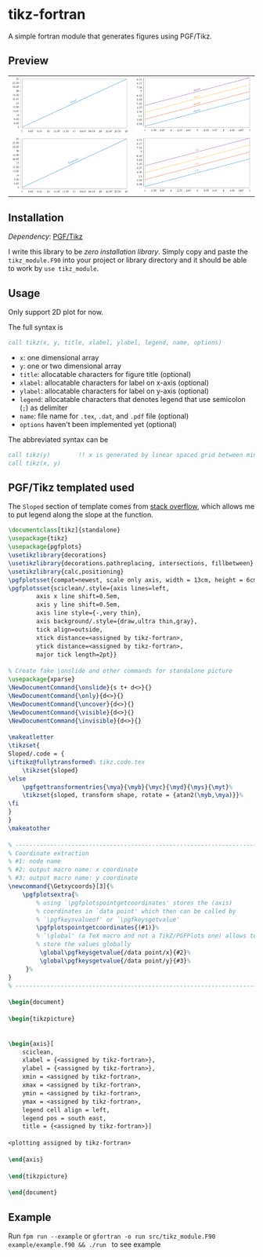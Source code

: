 # tikz-fortran

A simple fortran module that generates figures using PGF/Tikz.

## Preview

|   |   |
|---|---|
| ![](./assets/tikzplot0.png) | ![](./assets/tikzplot_4.png) |
| ![](./assets/tikzplot_1_le.png) | ![](./assets/tikzplot_4_le.png) |

## Installation

*Dependency*: [PGF/Tikz](https://www.ctan.org/tex-archive/graphics/pgf/)

I write this library to be *zero installation library*.
Simply copy and paste the `tikz_module.F90` into your project or library directory and it should be able to work by `use tikz_module`.

## Usage

Only support 2D plot for now.

The full syntax is

```fortran
call tikz(x, y, title, xlabel, ylabel, legend, name, options)
```

- `x`: one dimensional array
- `y`: one or two dimensional array
- `title`: allocatable characters for figure title (optional)
- `xlabel`: allocatable characters for label on x-axis (optional)
- `ylabel`: allocatable characters for label on y-axis (optional)
- `legend`: allocatable characters that denotes legend that use semicolon (`;`) as delimiter
- `name`: file name for `.tex`, `.dat`, and `.pdf` file (optional)
- `options` haven't been implemented yet (optional)

The abbreviated syntax can be

```fortran
call tikz(y)        !! x is generated by linear spaced grid between minimum and maximum of y
call tikz(x, y)
```

## PGF/Tikz templated used

The `Sloped` section of template comes from [stack overflow](https://tex.stackexchange.com/a/184242), which allows me to put legend along the slope at the function.

```tex
\documentclass[tikz]{standalone}
\usepackage{tikz}
\usepackage{pgfplots}
\usetikzlibrary{decorations}
\usetikzlibrary{decorations.pathreplacing, intersections, fillbetween}
\usetikzlibrary{calc,positioning}
\pgfplotsset{compat=newest, scale only axis, width = 13cm, height = 6cm}
\pgfplotsset{sciclean/.style={axis lines=left,
        axis x line shift=0.5em,
        axis y line shift=0.5em,
        axis line style={-,very thin},
        axis background/.style={draw,ultra thin,gray},
        tick align=outside,
        xtick distance=<assigned by tikz-fortran>,
        ytick distance=<assigned by tikz-fortran>,
        major tick length=2pt}}

% Create fake \onslide and other commands for standalone picture
\usepackage{xparse}
\NewDocumentCommand{\onslide}{s t+ d<>}{}
\NewDocumentCommand{\only}{d<>}{}
\NewDocumentCommand{\uncover}{d<>}{}
\NewDocumentCommand{\visible}{d<>}{}
\NewDocumentCommand{\invisible}{d<>}{}

\makeatletter
\tikzset{
Sloped/.code = {
\iftikz@fullytransformed% tikz.code.tex
    \tikzset{sloped}
\else
    \pgfgettransformentries{\mya}{\myb}{\myc}{\myd}{\mys}{\myt}%
    \tikzset{sloped, transform shape, rotate = {atan2(\myb,\mya)}}%
\fi
}
}
\makeatother

% ---------------------------------------------------------------------
% Coordinate extraction
% #1: node name
% #2: output macro name: x coordinate
% #3: output macro name: y coordinate
\newcommand{\Getxycoords}[3]{%
    \pgfplotsextra{%
        % using `\pgfplotspointgetcoordinates' stores the (axis)
        % coordinates in `data point' which then can be called by
        % `\pgfkeysvalueof' or `\pgfkeysgetvalue'
        \pgfplotspointgetcoordinates{(#1)}%
        % `\global' (a TeX macro and not a TikZ/PGFPlots one) allows to
        % store the values globally
         \global\pgfkeysgetvalue{/data point/x}{#2}%
         \global\pgfkeysgetvalue{/data point/y}{#3}%
     }%
}
% ---------------------------------------------------------------------

\begin{document}

\begin{tikzpicture}


\begin{axis}[
    sciclean,
    xlabel = {<assigned by tikz-fortran>},
    ylabel = {<assigned by tikz-fortran>},
    xmin = <assigned by tikz-fortran>,
    xmax = <assigned by tikz-fortran>,
    ymin = <assigned by tikz-fortran>,
    ymax = <assigned by tikz-fortran>,
    legend cell align = left,
    legend pos = south east,
    title = {<assigned by tikz-fortran>}]

<plotting assigned by tikz-fortran>

\end{axis}

\end{tikzpicture}

\end{document}
 ```

## Example

Run `fpm run --example` or `gfortran -o run src/tikz_module.F90 example/example.f90 && ./run ` to see example

